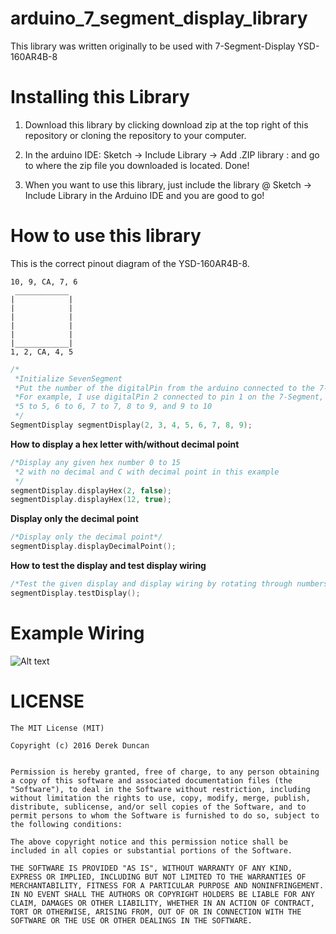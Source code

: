 # arduino_7_segment_display_library
This library was written originally to be used with 7-Segment-Display YSD-160AR4B-8

Installing this Library
=====

1. Download this library by clicking download zip at the top right of this repository or cloning the repository to your computer.

2. In the arduino IDE: Sketch -> Include Library -> Add .ZIP library : and go to where the zip file you downloaded is located. Done!

3. When you want to use this library, just include the library @ Sketch -> Include Library in the Arduino IDE and you are good to go!

How to use this library
=====

This is the correct pinout diagram of the YSD-160AR4B-8.

```
10, 9, CA, 7, 6
 ____________
|            |
|            |
|            |
|            |
|            |
|____________|
1, 2, CA, 4, 5
```
```C
/*
 *Initialize SevenSegment
 *Put the number of the digitalPin from the arduino connected to the 7-Segment in order
 *For example, I use digitalPin 2 connected to pin 1 on the 7-Segment, digitalPin 3 to pin2, 4 to 4
 *5 to 5, 6 to 6, 7 to 7, 8 to 9, and 9 to 10
 */
SegmentDisplay segmentDisplay(2, 3, 4, 5, 6, 7, 8, 9);
```

**How to display a hex letter with/without decimal point**
```C
/*Display any given hex number 0 to 15
 *2 with no decimal and C with decimal point in this example
 */
segmentDisplay.displayHex(2, false);
segmentDisplay.displayHex(12, true);
```

**Display only the decimal point**
```C
/*Display only the decimal point*/
segmentDisplay.displayDecimalPoint();
```

**How to test the display and test display wiring**
```C
/*Test the given display and display wiring by rotating through numbers 0 - F*/
segmentDisplay.testDisplay();
```

Example Wiring
=====

![Alt text](https://github.com/dgduncan/arduino_7_segment_display_library/blob/master/extras/fritzing_image.png "Example Wiring Diagram")

LICENSE
=====

```
The MIT License (MIT)

Copyright (c) 2016 Derek Duncan


Permission is hereby granted, free of charge, to any person obtaining a copy of this software and associated documentation files (the "Software"), to deal in the Software without restriction, including without limitation the rights to use, copy, modify, merge, publish, distribute, sublicense, and/or sell copies of the Software, and to permit persons to whom the Software is furnished to do so, subject to the following conditions:

The above copyright notice and this permission notice shall be included in all copies or substantial portions of the Software.

THE SOFTWARE IS PROVIDED "AS IS", WITHOUT WARRANTY OF ANY KIND, EXPRESS OR IMPLIED, INCLUDING BUT NOT LIMITED TO THE WARRANTIES OF MERCHANTABILITY, FITNESS FOR A PARTICULAR PURPOSE AND NONINFRINGEMENT. IN NO EVENT SHALL THE AUTHORS OR COPYRIGHT HOLDERS BE LIABLE FOR ANY CLAIM, DAMAGES OR OTHER LIABILITY, WHETHER IN AN ACTION OF CONTRACT, TORT OR OTHERWISE, ARISING FROM, OUT OF OR IN CONNECTION WITH THE SOFTWARE OR THE USE OR OTHER DEALINGS IN THE SOFTWARE.
```

